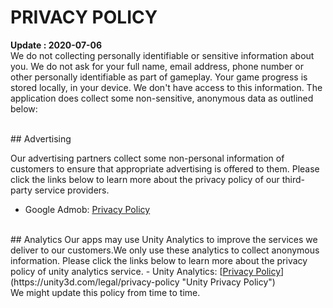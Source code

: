 # PRIVACY POLICY

**Update : 2020-07-06**
</br>
We do not collecting personally identifiable or sensitive information about you. We do not ask for your full name, email address, phone number or other personally identifiable as part of gameplay. Your game progress is stored locally, in your device. We don't have access to this information. The application does collect some non-sensitive, anonymous data as outlined below:

</br>
## Advertising

Our advertising partners collect some non-personal information of customers to ensure that appropriate advertising is offered to them.
Please click the links below to learn more about the privacy policy of our third-party service providers.
- Google Admob: [<u>Privacy Policy</u>](https://policies.google.com/privacy "Google Privacy Policy")

</br>
## Analytics
Our apps may use Unity Analytics to improve the services we deliver to our customers.We only use these analytics to collect anonymous information.
Please click the links below to learn more about the privacy policy of unity analytics service.
- Unity Analytics: [<u>Privacy Policy</u>](https://unity3d.com/legal/privacy-policy "Unity Privacy Policy")

<br/>
We might update this policy from time to time.
<br/><br/>